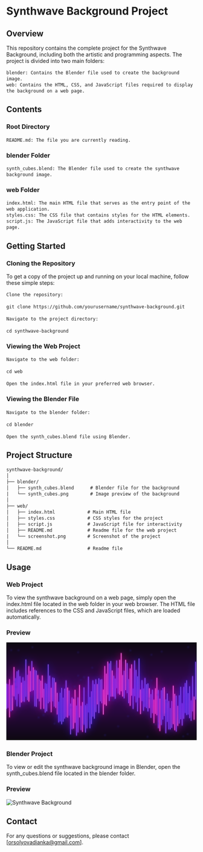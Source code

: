 # Synthwave Background Project

## Overview

This repository contains the complete project for the Synthwave Background, including both the artistic and programming aspects. The project is divided into two main folders:

    blender: Contains the Blender file used to create the background image.
    web: Contains the HTML, CSS, and JavaScript files required to display the background on a web page.

## Contents

### Root Directory

    README.md: The file you are currently reading.

### blender Folder

    synth_cubes.blend: The Blender file used to create the synthwave background image.

### web Folder

    index.html: The main HTML file that serves as the entry point of the web application.
    styles.css: The CSS file that contains styles for the HTML elements.
    script.js: The JavaScript file that adds interactivity to the web page.

## Getting Started

### Cloning the Repository

To get a copy of the project up and running on your local machine, follow these simple steps:

    Clone the repository:

    git clone https://github.com/yourusername/synthwave-background.git

    Navigate to the project directory:

    cd synthwave-background

### Viewing the Web Project

    Navigate to the web folder:

    cd web

    Open the index.html file in your preferred web browser.

### Viewing the Blender File

    Navigate to the blender folder:

    cd blender

    Open the synth_cubes.blend file using Blender.

## Project Structure

    synthwave-background/
    │
    ├── blender/
    │   ├── synth_cubes.blend      # Blender file for the background
    |   └── synth_cubes.png        # Image preview of the background
    │
    ├── web/
    │   ├── index.html            # Main HTML file
    │   ├── styles.css            # CSS styles for the project
    │   ├── script.js             # JavaScript file for interactivity
    │   ├── README.md             # Readme file for the web project
    |   └── screenshot.png        # Screenshot of the project
    │
    └── README.md                 # Readme file

## Usage

### Web Project

To view the synthwave background on a web page, simply open the index.html file located in the web folder in your web browser. The HTML file includes references to the CSS and JavaScript files, which are loaded automatically.
### Preview
![Synthwave Background](web/screenshot.png)

### Blender Project

To view or edit the synthwave background image in Blender, open the synth_cubes.blend file located in the blender folder.
### Preview

![Synthwave Background](blender/synth_cubes.png)

## Contact

For any questions or suggestions, please contact [orsolyovadianka@gmail.com].
